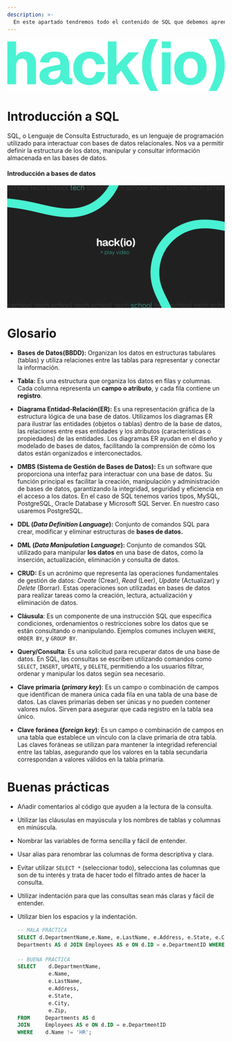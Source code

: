 ```yaml
---
description: >-
  En este apartado tendremos todo el contenido de SQL que debemos aprender en el project 0.  
---
```


<div style="text-align: center;">
  <img src="https://github.com/Hack-io-Data/Imagenes/blob/main/01-LogosHackio/logo_celeste@4x.png?raw=true" alt="logo hack(io)" />
</div>



# Introducción a SQL

SQL, o Lenguaje de Consulta Estructurado, es un lenguaje de programación utilizado para interactuar con bases de datos relacionales. Nos va a permitir definir la estructura de los datos, manipular y consultar información almacenada en las bases de datos. 

#### Introducción a bases de datos 

<div align="center">
  <a href="https://vimeo.com/922003284/2620f64df1?share=copy">
    <img src="https://github.com/Hack-io-Data/Imagenes/blob/main/01-LogosHackio/Cabecera%20video%20Gitbook%20Hackio.png?raw=true" alt="Condicionales if" />
  </a>
</div>



# Glosario

- **Bases de Datos(BBDD):** Organizan los datos en estructuras tabulares (tablas) y utiliza relaciones entre las tablas para representar y conectar la información.

- **Tabla:**  Es una estructura que organiza los datos en filas y columnas. Cada columna representa un **campo o atributo**, y cada fila contiene un **registro**.

- **Diagrama Entidad-Relación(ER):** Es una representación gráfica de la estructura lógica de una base de datos. Utilizamos los diagramas ER para ilustrar las entidades (objetos o tablas) dentro de la base de datos, las relaciones entre esas entidades y los atributos (características o propiedades) de las entidades. Los diagramas ER ayudan en el diseño y modelado de bases de datos, facilitando la comprensión de cómo los datos están organizados e interconectados.

- **DMBS (Sistema de Gestión de Bases de Datos):** Es un software que proporciona una interfaz para interactuar con una base de datos. Su función principal es facilitar la creación, manipulación y administración de bases de datos, garantizando la integridad, seguridad y eficiencia en el acceso a los datos. En el caso de SQL tenemos varios tipos, MySQL, PostgreSQL, Oracle Database y Microsoft SQL Server. En nuestro caso usaremos PostgreSQL.

- **DDL (*Data Definition Language*):** Conjunto de comandos SQL para crear, modificar y eliminar estructuras de  **bases de datos.**

- **DML (*Data Manipulation Language*):** Conjunto de comandos SQL utilizado para manipular **los datos** en una base de datos, como la inserción, actualización, eliminación y consulta de datos.

- **CRUD:** Es un acrónimo que representa las operaciones fundamentales de gestión de datos: *Create* (Crear), *Read* (Leer), *Update* (Actualizar) y *Delete* (Borrar). Estas operaciones son utilizadas en bases de datos para realizar tareas como la creación, lectura, actualización y eliminación de datos.

- **Cláusula**: Es un componente de una instrucción SQL que especifica condiciones, ordenamientos o restricciones sobre los datos que se están consultando o manipulando. Ejemplos comunes incluyen `WHERE`, `ORDER BY`, y `GROUP BY`.

- **Query/Consulta**: Es una solicitud para recuperar datos de una base de datos. En SQL, las consultas se escriben utilizando comandos como `SELECT`, `INSERT`, `UPDATE`, y `DELETE`, permitiendo a los usuarios filtrar, ordenar y manipular los datos según sea necesario.

- **Clave primaria (*primary key*)**: Es un campo o combinación de campos que identifican de manera única cada fila en una tabla de una base de datos. Las claves primarias deben ser únicas y no pueden contener valores nulos. Sirven para asegurar que cada registro en la tabla sea único.

- **Clave foránea (*foreign key*)**: Es un campo o combinación de campos en una tabla que establece un vínculo con la clave primaria de otra tabla. Las claves foráneas se utilizan para mantener la integridad referencial entre las tablas, asegurando que los valores en la tabla secundaria correspondan a valores válidos en la tabla primaria.


# Buenas prácticas

- Añadir comentarios al código que ayuden a la lectura de la consulta.

- Utilizar las cláusulas en mayúscula y los nombres de tablas y columnas en minúscula.

- Nombrar las variables de forma sencilla y fácil de entender.

- Usar alias para renombrar las columnas de forma descriptiva y clara.

- Evitar utilizar `SELECT *` (seleccionar todo), selecciona las columnas que son de tu interés y trata de hacer todo el filtrado antes de hacer la consulta.

- Utilizar indentación para que las consultas sean más claras y fácil de entender.

- Utilizar bien los espacios y la indentación.
    
    ```sql
    -- MALA PRÁCTICA
    SELECT d.DepartmentName,e.Name, e.LastName, e.Address, e.State, e.City, e.Zip FROM
    Departments AS d JOIN Employees AS e ON d.ID = e.DepartmentID WHERE d.DepartmentName != 'HR';
    
    -- BUENA PRÁCTICA
    SELECT    d.DepartmentName,
              e.Name,
              e.LastName,
              e.Address,
              e.State,
              e.City,
              e.Zip,
    FROM     Departments AS d
    JOIN     Employees AS e ON d.ID = e.DepartmentID
    WHERE    d.Name != 'HR';
    ```